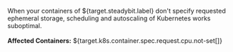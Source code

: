 When your containers of ${target.steadybit.label} don't specify requested ephemeral storage, scheduling and autoscaling of Kubernetes works suboptimal.
<br/>
<br/>
**Affected Containers:** ${target.k8s.container.spec.request.cpu.not-set[]}
